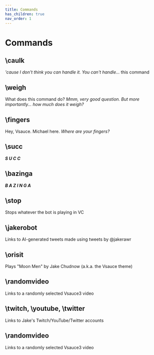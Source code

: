 ```yaml
---
title: Commands
has_children: true
nav_order: 1
---
```


# Commands

## \caulk
*'cause I don't think you can handle it. You can't handle...* this command

## \weigh
What does this command do? *Mmm, very good question. But more importantly... how much does it weigh?*

## \fingers
Hey, Vsauce. Michael here. *Where are your fingers?*

## \succ
***S  U  C  C***

## \bazinga
***B A Z I N G A***

## \stop
Stops whatever the bot is playing in VC

## \jakerobot
Links to AI-generated tweets made using tweets by @jakerawr

## \orisit
Plays "Moon Men" by Jake Chudnow (a.k.a. the Vsauce theme)

## \randomvideo
Links to a randomly selected Vsauce3 video

## \twitch, \youtube, \twitter
Links to Jake's Twitch/YouTube/Twitter accounts

## \randomvideo
Links to a randomly selected Vsauce3 video

